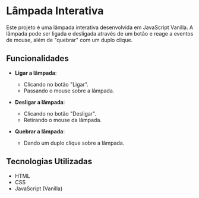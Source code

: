 # Lâmpada Interativa

Este projeto é uma lâmpada interativa desenvolvida em JavaScript Vanilla. A lâmpada pode ser ligada e desligada através de um botão e reage a eventos de mouse, além de "quebrar" com um duplo clique.

## Funcionalidades

- **Ligar a lâmpada**:
  - Clicando no botão "Ligar".
  - Passando o mouse sobre a lâmpada.

- **Desligar a lâmpada**:
  - Clicando no botão "Desligar".
  - Retirando o mouse da lâmpada.

- **Quebrar a lâmpada**:
  - Dando um duplo clique sobre a lâmpada.

## Tecnologias Utilizadas

- HTML
- CSS
- JavaScript (Vanilla)


